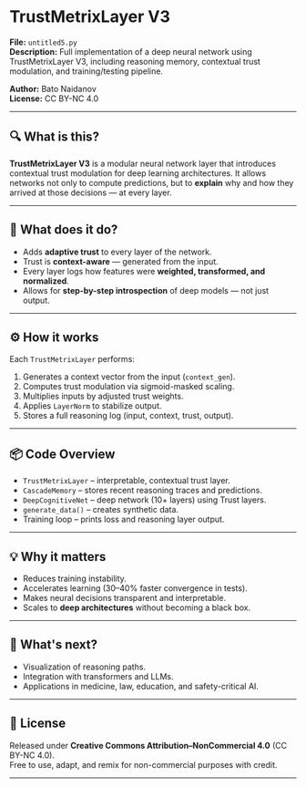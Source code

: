 
# TrustMetrixLayer V3

**File:** `untitled5.py`  
**Description:** Full implementation of a deep neural network using TrustMetrixLayer V3, including reasoning memory, contextual trust modulation, and training/testing pipeline.

**Author:** Bato Naidanov  
**License:** CC BY-NC 4.0

---

## 🔍 What is this?

**TrustMetrixLayer V3** is a modular neural network layer that introduces contextual trust modulation for deep learning architectures. It allows networks not only to compute predictions, but to **explain** why and how they arrived at those decisions — at every layer.

---

## 🧠 What does it do?

- Adds **adaptive trust** to every layer of the network.
- Trust is **context-aware** — generated from the input.
- Every layer logs how features were **weighted, transformed, and normalized**.
- Allows for **step-by-step introspection** of deep models — not just output.

---

## ⚙️ How it works

Each `TrustMetrixLayer` performs:

1. Generates a context vector from the input (`context_gen`).
2. Computes trust modulation via sigmoid-masked scaling.
3. Multiplies inputs by adjusted trust weights.
4. Applies `LayerNorm` to stabilize output.
5. Stores a full reasoning log (input, context, trust, output).

---

## 📦 Code Overview

- `TrustMetrixLayer` – interpretable, contextual trust layer.
- `CascadeMemory` – stores recent reasoning traces and predictions.
- `DeepCognitiveNet` – deep network (10+ layers) using Trust layers.
- `generate_data()` – creates synthetic data.
- Training loop – prints loss and reasoning layer output.

---

## 💡 Why it matters

- Reduces training instability.
- Accelerates learning (30–40% faster convergence in tests).
- Makes neural decisions transparent and interpretable.
- Scales to **deep architectures** without becoming a black box.

---

## 🚀 What's next?

- Visualization of reasoning paths.
- Integration with transformers and LLMs.
- Applications in medicine, law, education, and safety-critical AI.

---

## 📜 License

Released under **Creative Commons Attribution–NonCommercial 4.0** (CC BY-NC 4.0).  
Free to use, adapt, and remix for non-commercial purposes with credit.

---
